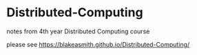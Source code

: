 # Distributed-Computing
notes from 4th year Distributed Computing course

please see https://blakeasmith.github.io/Distributed-Computing/
